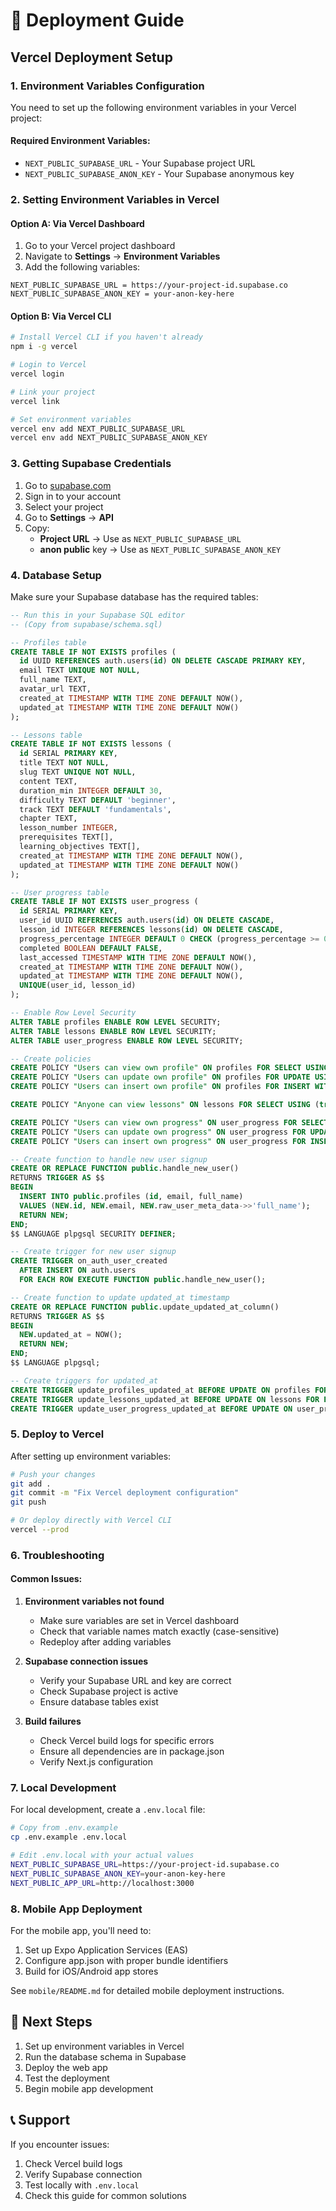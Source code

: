# 🚀 Deployment Guide

## Vercel Deployment Setup

### 1. Environment Variables Configuration

You need to set up the following environment variables in your Vercel project:

#### Required Environment Variables:
- `NEXT_PUBLIC_SUPABASE_URL` - Your Supabase project URL
- `NEXT_PUBLIC_SUPABASE_ANON_KEY` - Your Supabase anonymous key

### 2. Setting Environment Variables in Vercel

#### Option A: Via Vercel Dashboard
1. Go to your Vercel project dashboard
2. Navigate to **Settings** → **Environment Variables**
3. Add the following variables:

```
NEXT_PUBLIC_SUPABASE_URL = https://your-project-id.supabase.co
NEXT_PUBLIC_SUPABASE_ANON_KEY = your-anon-key-here
```

#### Option B: Via Vercel CLI
```bash
# Install Vercel CLI if you haven't already
npm i -g vercel

# Login to Vercel
vercel login

# Link your project
vercel link

# Set environment variables
vercel env add NEXT_PUBLIC_SUPABASE_URL
vercel env add NEXT_PUBLIC_SUPABASE_ANON_KEY
```

### 3. Getting Supabase Credentials

1. Go to [supabase.com](https://supabase.com)
2. Sign in to your account
3. Select your project
4. Go to **Settings** → **API**
5. Copy:
   - **Project URL** → Use as `NEXT_PUBLIC_SUPABASE_URL`
   - **anon public** key → Use as `NEXT_PUBLIC_SUPABASE_ANON_KEY`

### 4. Database Setup

Make sure your Supabase database has the required tables:

```sql
-- Run this in your Supabase SQL editor
-- (Copy from supabase/schema.sql)

-- Profiles table
CREATE TABLE IF NOT EXISTS profiles (
  id UUID REFERENCES auth.users(id) ON DELETE CASCADE PRIMARY KEY,
  email TEXT UNIQUE NOT NULL,
  full_name TEXT,
  avatar_url TEXT,
  created_at TIMESTAMP WITH TIME ZONE DEFAULT NOW(),
  updated_at TIMESTAMP WITH TIME ZONE DEFAULT NOW()
);

-- Lessons table
CREATE TABLE IF NOT EXISTS lessons (
  id SERIAL PRIMARY KEY,
  title TEXT NOT NULL,
  slug TEXT UNIQUE NOT NULL,
  content TEXT,
  duration_min INTEGER DEFAULT 30,
  difficulty TEXT DEFAULT 'beginner',
  track TEXT DEFAULT 'fundamentals',
  chapter TEXT,
  lesson_number INTEGER,
  prerequisites TEXT[],
  learning_objectives TEXT[],
  created_at TIMESTAMP WITH TIME ZONE DEFAULT NOW(),
  updated_at TIMESTAMP WITH TIME ZONE DEFAULT NOW()
);

-- User progress table
CREATE TABLE IF NOT EXISTS user_progress (
  id SERIAL PRIMARY KEY,
  user_id UUID REFERENCES auth.users(id) ON DELETE CASCADE,
  lesson_id INTEGER REFERENCES lessons(id) ON DELETE CASCADE,
  progress_percentage INTEGER DEFAULT 0 CHECK (progress_percentage >= 0 AND progress_percentage <= 100),
  completed BOOLEAN DEFAULT FALSE,
  last_accessed TIMESTAMP WITH TIME ZONE DEFAULT NOW(),
  created_at TIMESTAMP WITH TIME ZONE DEFAULT NOW(),
  updated_at TIMESTAMP WITH TIME ZONE DEFAULT NOW(),
  UNIQUE(user_id, lesson_id)
);

-- Enable Row Level Security
ALTER TABLE profiles ENABLE ROW LEVEL SECURITY;
ALTER TABLE lessons ENABLE ROW LEVEL SECURITY;
ALTER TABLE user_progress ENABLE ROW LEVEL SECURITY;

-- Create policies
CREATE POLICY "Users can view own profile" ON profiles FOR SELECT USING (auth.uid() = id);
CREATE POLICY "Users can update own profile" ON profiles FOR UPDATE USING (auth.uid() = id);
CREATE POLICY "Users can insert own profile" ON profiles FOR INSERT WITH CHECK (auth.uid() = id);

CREATE POLICY "Anyone can view lessons" ON lessons FOR SELECT USING (true);

CREATE POLICY "Users can view own progress" ON user_progress FOR SELECT USING (auth.uid() = user_id);
CREATE POLICY "Users can update own progress" ON user_progress FOR UPDATE USING (auth.uid() = user_id);
CREATE POLICY "Users can insert own progress" ON user_progress FOR INSERT WITH CHECK (auth.uid() = user_id);

-- Create function to handle new user signup
CREATE OR REPLACE FUNCTION public.handle_new_user()
RETURNS TRIGGER AS $$
BEGIN
  INSERT INTO public.profiles (id, email, full_name)
  VALUES (NEW.id, NEW.email, NEW.raw_user_meta_data->>'full_name');
  RETURN NEW;
END;
$$ LANGUAGE plpgsql SECURITY DEFINER;

-- Create trigger for new user signup
CREATE TRIGGER on_auth_user_created
  AFTER INSERT ON auth.users
  FOR EACH ROW EXECUTE FUNCTION public.handle_new_user();

-- Create function to update updated_at timestamp
CREATE OR REPLACE FUNCTION public.update_updated_at_column()
RETURNS TRIGGER AS $$
BEGIN
  NEW.updated_at = NOW();
  RETURN NEW;
END;
$$ LANGUAGE plpgsql;

-- Create triggers for updated_at
CREATE TRIGGER update_profiles_updated_at BEFORE UPDATE ON profiles FOR EACH ROW EXECUTE FUNCTION public.update_updated_at_column();
CREATE TRIGGER update_lessons_updated_at BEFORE UPDATE ON lessons FOR EACH ROW EXECUTE FUNCTION public.update_updated_at_column();
CREATE TRIGGER update_user_progress_updated_at BEFORE UPDATE ON user_progress FOR EACH ROW EXECUTE FUNCTION public.update_updated_at_column();
```

### 5. Deploy to Vercel

After setting up environment variables:

```bash
# Push your changes
git add .
git commit -m "Fix Vercel deployment configuration"
git push

# Or deploy directly with Vercel CLI
vercel --prod
```

### 6. Troubleshooting

#### Common Issues:

1. **Environment variables not found**
   - Make sure variables are set in Vercel dashboard
   - Check that variable names match exactly (case-sensitive)
   - Redeploy after adding variables

2. **Supabase connection issues**
   - Verify your Supabase URL and key are correct
   - Check Supabase project is active
   - Ensure database tables exist

3. **Build failures**
   - Check Vercel build logs for specific errors
   - Ensure all dependencies are in package.json
   - Verify Next.js configuration

### 7. Local Development

For local development, create a `.env.local` file:

```bash
# Copy from .env.example
cp .env.example .env.local

# Edit .env.local with your actual values
NEXT_PUBLIC_SUPABASE_URL=https://your-project-id.supabase.co
NEXT_PUBLIC_SUPABASE_ANON_KEY=your-anon-key-here
NEXT_PUBLIC_APP_URL=http://localhost:3000
```

### 8. Mobile App Deployment

For the mobile app, you'll need to:

1. Set up Expo Application Services (EAS)
2. Configure app.json with proper bundle identifiers
3. Build for iOS/Android app stores

See `mobile/README.md` for detailed mobile deployment instructions.

## 🎯 Next Steps

1. Set up environment variables in Vercel
2. Run the database schema in Supabase
3. Deploy the web app
4. Test the deployment
5. Begin mobile app development

## 📞 Support

If you encounter issues:
1. Check Vercel build logs
2. Verify Supabase connection
3. Test locally with `.env.local`
4. Check this guide for common solutions
